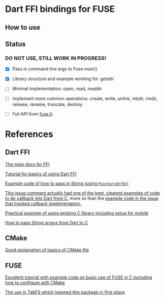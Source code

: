 # Dart FFI bindings for FUSE

## How to use

## Status

### **DO NOT USE, STILL WORK IN PROGRESS!**

- [x] Pass in command line args to Fuse main()
- [x] Library structure and example working for: getattr
- [ ] Minimal implementation: open, read, readdir
- [ ] Implement more common operations: create, write, unlink, mkdir, rmdir, release, rename, truncate, destroy 
- [ ] Full API from [fuse.h](http://libfuse.github.io/doxygen/structfuse__operations.html)


# References

## Dart FFI

[The main docs for FFI](https://dart.dev/guides/libraries/c-interop)

[Tutorial for basics of using Dart FFI](https://github.com/dart-lang/sdk/blob/master/samples/ffi/sqlite/docs/sqlite-tutorial.md)

[Example code of how to pass in String (using `Pointer<Utf8>`)](https://github.com/dart-lang/sdk/blob/master/samples/ffi/sqlite/lib/src/bindings/signatures.dart#L11)


[This issue comment actually had one of the best, clearest examples of code to do callback into Dart from C](https://github.com/dart-lang/sdk/issues/37301#issuecomment-602197373), more so than the [example code in the issue that tracked callback implementation.](https://github.com/dart-lang/sdk/issues/35761#issue-403159732)

[Practical example of using existing C library including setup for mobile](https://medium.com/flutter-community/integrating-c-library-in-a-flutter-app-using-dart-ffi-38a15e16bc14)

[How to pass String arrays from Dart to C](https://github.com/dart-lang/sdk/issues/43403)

## CMake

[Good explanation of basics of CMake file](https://stackoverflow.com/a/45843676/85472)

## FUSE

[Excellent tutorial with example code on basic use of FUSE in C including how to configure with CMake](https://engineering.facile.it/blog/eng/write-filesystem-fuse/)

[The use in TabFS which inspired this package in first place](https://github.com/osnr/TabFS/blob/master/fs/tabfs.c)

